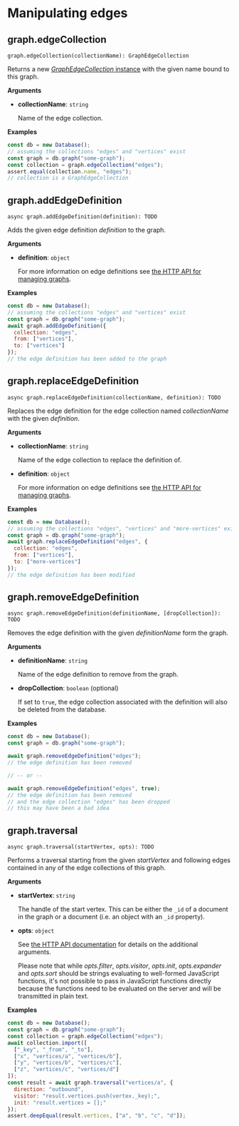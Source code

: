 # Manipulating edges

## graph.edgeCollection

`graph.edgeCollection(collectionName): GraphEdgeCollection`

Returns a new [_GraphEdgeCollection_ instance](EdgeCollection.md) with
the given name bound to this graph.

**Arguments**

- **collectionName**: `string`

  Name of the edge collection.

**Examples**

```js
const db = new Database();
// assuming the collections "edges" and "vertices" exist
const graph = db.graph("some-graph");
const collection = graph.edgeCollection("edges");
assert.equal(collection.name, "edges");
// collection is a GraphEdgeCollection
```

## graph.addEdgeDefinition

`async graph.addEdgeDefinition(definition): TODO`

Adds the given edge definition _definition_ to the graph.

**Arguments**

- **definition**: `object`

  For more information on edge definitions see
  [the HTTP API for managing graphs](https://docs.arangodb.com/latest/HTTP/Gharial/Management.html).

**Examples**

```js
const db = new Database();
// assuming the collections "edges" and "vertices" exist
const graph = db.graph("some-graph");
await graph.addEdgeDefinition({
  collection: "edges",
  from: ["vertices"],
  to: ["vertices"]
});
// the edge definition has been added to the graph
```

## graph.replaceEdgeDefinition

`async graph.replaceEdgeDefinition(collectionName, definition): TODO`

Replaces the edge definition for the edge collection named _collectionName_ with
the given _definition_.

**Arguments**

- **collectionName**: `string`

  Name of the edge collection to replace the definition of.

- **definition**: `object`

  For more information on edge definitions see
  [the HTTP API for managing graphs](https://docs.arangodb.com/latest/HTTP/Gharial/Management.html).

**Examples**

```js
const db = new Database();
// assuming the collections "edges", "vertices" and "more-vertices" exist
const graph = db.graph("some-graph");
await graph.replaceEdgeDefinition("edges", {
  collection: "edges",
  from: ["vertices"],
  to: ["more-vertices"]
});
// the edge definition has been modified
```

## graph.removeEdgeDefinition

`async graph.removeEdgeDefinition(definitionName, [dropCollection]): TODO`

Removes the edge definition with the given _definitionName_ form the graph.

**Arguments**

- **definitionName**: `string`

  Name of the edge definition to remove from the graph.

- **dropCollection**: `boolean` (optional)

  If set to `true`, the edge collection associated with the definition will also
  be deleted from the database.

**Examples**

```js
const db = new Database();
const graph = db.graph("some-graph");

await graph.removeEdgeDefinition("edges");
// the edge definition has been removed

// -- or --

await graph.removeEdgeDefinition("edges", true);
// the edge definition has been removed
// and the edge collection "edges" has been dropped
// this may have been a bad idea
```

## graph.traversal

`async graph.traversal(startVertex, opts): TODO`

Performs a traversal starting from the given _startVertex_ and following edges
contained in any of the edge collections of this graph.

**Arguments**

- **startVertex**: `string`

  The handle of the start vertex. This can be either the `_id` of a document in
  the graph or a document (i.e. an object with an `_id` property).

- **opts**: `object`

  See
  [the HTTP API documentation](https://docs.arangodb.com/latest/HTTP/Traversal/index.html)
  for details on the additional arguments.

  Please note that while _opts.filter_, _opts.visitor_, _opts.init_,
  _opts.expander_ and _opts.sort_ should be strings evaluating to well-formed
  JavaScript functions, it's not possible to pass in JavaScript functions
  directly because the functions need to be evaluated on the server and will be
  transmitted in plain text.

**Examples**

```js
const db = new Database();
const graph = db.graph("some-graph");
const collection = graph.edgeCollection("edges");
await collection.import([
  ["_key", "_from", "_to"],
  ["x", "vertices/a", "vertices/b"],
  ["y", "vertices/b", "vertices/c"],
  ["z", "vertices/c", "vertices/d"]
]);
const result = await graph.traversal("vertices/a", {
  direction: "outbound",
  visitor: "result.vertices.push(vertex._key);",
  init: "result.vertices = [];"
});
assert.deepEqual(result.vertices, ["a", "b", "c", "d"]);
```
